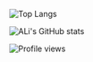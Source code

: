 ![Top Langs](https://github-readme-stats.vercel.app/api/top-langs/?username=alimoradzade&layout=compact)

![ALi's GitHub stats](https://github-readme-stats.vercel.app/api?username=alimoradzade&show_icons=true&theme=default)

![Profile views](https://komarev.com/ghpvc/?username=alimoradzade)
